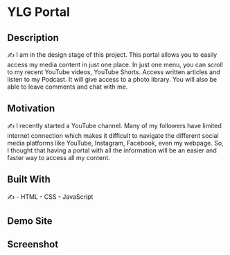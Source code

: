 # YLG Portal
## Description
:writing_hand: I am in the design stage of this project. 
This portal allows you to easily access my media content in just one place. In just one menu, you can scroll to my recent YouTube videos, YouTube Shorts. Access written articles and listen to my Podcast. 
It will give access to a photo library. You will also be able to leave comments and chat with me. 

## Motivation
:writing_hand: I recently started a YouTube channel. Many of my followers have limited internet connection which makes it difficult to navigate the different social media platforms like YouTube, Instagram, Facebook, even my webpage. So, I thought that having a portal with all the information will be an easier and faster way to access all my content.  

## Built With
:writing_hand: - HTML - CSS - JavaScript
## Demo Site
## Screenshot
